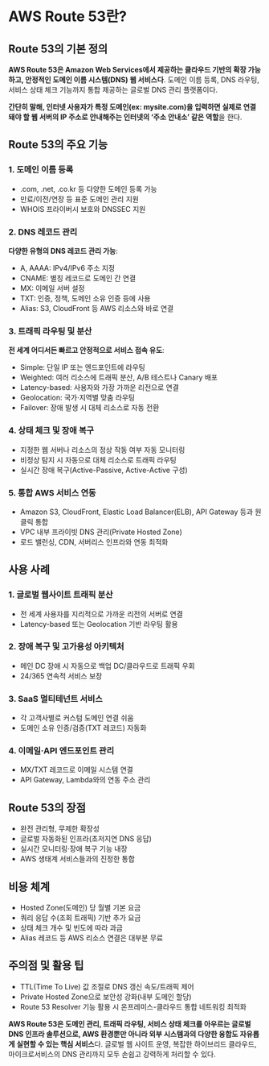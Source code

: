 # AWS Route 53란?

## Route 53의 기본 정의

**AWS Route 53은 Amazon Web Services에서 제공하는 클라우드 기반의 확장 가능하고, 안정적인 도메인 이름 시스템(DNS) 웹 서비스다**. 도메인 이름 등록, DNS 라우팅, 서비스 상태 체크 기능까지 통합 제공하는 글로벌 DNS 관리 플랫폼이다.

**간단히 말해, 인터넷 사용자가 특정 도메인(ex: mysite.com)을 입력하면 실제로 연결돼야 할 웹 서버의 IP 주소로 안내해주는 인터넷의 ‘주소 안내소’ 같은 역할**을 한다.

## Route 53의 주요 기능

### 1. 도메인 이름 등록

- .com, .net, .co.kr 등 다양한 도메인 등록 가능
- 만료/이전/연장 등 표준 도메인 관리 지원
- WHOIS 프라이버시 보호와 DNSSEC 지원

### 2. DNS 레코드 관리

**다양한 유형의 DNS 레코드 관리 가능**:
- A, AAAA: IPv4/IPv6 주소 지정
- CNAME: 별칭 레코드로 도메인 간 연결
- MX: 이메일 서버 설정
- TXT: 인증, 정책, 도메인 소유 인증 등에 사용
- Alias: S3, CloudFront 등 AWS 리소스와 바로 연결

### 3. 트래픽 라우팅 및 분산

**전 세계 어디서든 빠르고 안정적으로 서비스 접속 유도**:
- Simple: 단일 IP 또는 엔드포인트에 라우팅
- Weighted: 여러 리소스에 트래픽 분산, A/B 테스트나 Canary 배포
- Latency-based: 사용자와 가장 가까운 리전으로 연결
- Geolocation: 국가·지역별 맞춤 라우팅
- Failover: 장애 발생 시 대체 리소스로 자동 전환

### 4. 상태 체크 및 장애 복구

- 지정한 웹 서버나 리소스의 정상 작동 여부 자동 모니터링
- 비정상 탐지 시 자동으로 대체 리소스로 트래픽 라우팅
- 실시간 장애 복구(Active-Passive, Active-Active 구성)

### 5. 통합 AWS 서비스 연동

- Amazon S3, CloudFront, Elastic Load Balancer(ELB), API Gateway 등과 원클릭 통합
- VPC 내부 프라이빗 DNS 관리(Private Hosted Zone)
- 로드 밸런싱, CDN, 서버리스 인프라와 연동 최적화

## 사용 사례

### 1. 글로벌 웹사이트 트래픽 분산
- 전 세계 사용자를 지리적으로 가까운 리전의 서버로 연결
- Latency-based 또는 Geolocation 기반 라우팅 활용

### 2. 장애 복구 및 고가용성 아키텍처
- 메인 DC 장애 시 자동으로 백업 DC/클라우드로 트래픽 우회
- 24/365 연속적 서비스 보장

### 3. SaaS 멀티테넌트 서비스
- 각 고객사별로 커스텀 도메인 연결 쉬움
- 도메인 소유 인증/검증(TXT 레코드) 자동화

### 4. 이메일·API 엔드포인트 관리
- MX/TXT 레코드로 이메일 시스템 연결
- API Gateway, Lambda와의 연동 주소 관리

## Route 53의 장점

- 완전 관리형, 무제한 확장성
- 글로벌 자동화된 인프라(초저지연 DNS 응답)
- 실시간 모니터링·장애 복구 기능 내장
- AWS 생태계 서비스들과의 진정한 통합

## 비용 체계

- Hosted Zone(도메인) 당 월별 기본 요금
- 쿼리 응답 수(조회 트래픽) 기반 추가 요금
- 상태 체크 개수 및 빈도에 따라 과금
- Alias 레코드 등 AWS 리소스 연결은 대부분 무료

## 주의점 및 활용 팁

- TTL(Time To Live) 값 조절로 DNS 갱신 속도/트래픽 제어
- Private Hosted Zone으로 보안성 강화(내부 도메인 할당)
- Route 53 Resolver 기능 활용 시 온프레미스-클라우드 통합 네트워킹 최적화

**AWS Route 53은 도메인 관리, 트래픽 라우팅, 서비스 상태 체크를 아우르는 글로벌 DNS 인프라 솔루션으로, AWS 환경뿐만 아니라 외부 시스템과의 다양한 융합도 자유롭게 실현할 수 있는 핵심 서비스**다. 글로벌 웹 사이트 운영, 복잡한 하이브리드 클라우드, 마이크로서비스의 DNS 관리까지 모두 손쉽고 강력하게 처리할 수 있다.
